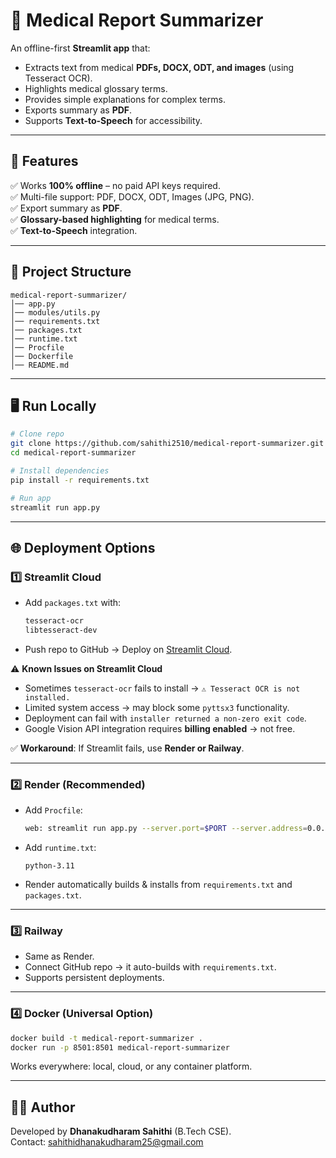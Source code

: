# 🏥 Medical Report Summarizer

An offline-first **Streamlit app** that:
- Extracts text from medical **PDFs, DOCX, ODT, and images** (using Tesseract OCR).
- Highlights medical glossary terms.
- Provides simple explanations for complex terms.
- Exports summary as **PDF**.
- Supports **Text-to-Speech** for accessibility.

---

## 🚀 Features
✅ Works **100% offline** – no paid API keys required.  
✅ Multi-file support: PDF, DOCX, ODT, Images (JPG, PNG).  
✅ Export summary as **PDF**.  
✅ **Glossary-based highlighting** for medical terms.  
✅ **Text-to-Speech** integration.  

---

## 📂 Project Structure
```
medical-report-summarizer/
│── app.py
│── modules/utils.py
│── requirements.txt
│── packages.txt
│── runtime.txt
│── Procfile
│── Dockerfile
│── README.md
```

---

## 🖥️ Run Locally

```bash
# Clone repo
git clone https://github.com/sahithi2510/medical-report-summarizer.git
cd medical-report-summarizer

# Install dependencies
pip install -r requirements.txt

# Run app
streamlit run app.py
```

---

## 🌐 Deployment Options

### 1️⃣ Streamlit Cloud
- Add `packages.txt` with:
  ```txt
  tesseract-ocr
  libtesseract-dev
  ```
- Push repo to GitHub → Deploy on [Streamlit Cloud](https://streamlit.io/cloud).

⚠️ **Known Issues on Streamlit Cloud**
- Sometimes `tesseract-ocr` fails to install → `⚠️ Tesseract OCR is not installed.`  
- Limited system access → may block some `pyttsx3` functionality.  
- Deployment can fail with `installer returned a non-zero exit code`.  
- Google Vision API integration requires **billing enabled** → not free.  

✅ **Workaround**: If Streamlit fails, use **Render or Railway**.

---

### 2️⃣ Render (Recommended)
- Add `Procfile`:
  ```bash
  web: streamlit run app.py --server.port=$PORT --server.address=0.0.0.0
  ```
- Add `runtime.txt`:
  ```
  python-3.11
  ```
- Render automatically builds & installs from `requirements.txt` and `packages.txt`.

---

### 3️⃣ Railway
- Same as Render.  
- Connect GitHub repo → it auto-builds with `requirements.txt`.  
- Supports persistent deployments.

---

### 4️⃣ Docker (Universal Option)
```bash
docker build -t medical-report-summarizer .
docker run -p 8501:8501 medical-report-summarizer
```

Works everywhere: local, cloud, or any container platform.

---


## 👨‍💻 Author
Developed by **Dhanakudharam Sahithi** (B.Tech CSE).  
Contact: sahithidhanakudharam25@gmail.com 
